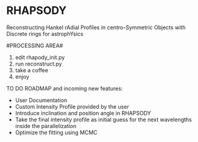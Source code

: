 # RHAPSODY
Reconstructing Hankel rAdial Profiles in centro-Symmetric Objects with Discrete rings for astrophYsics

#PROCESSING AREA#

1. edit rhapody_init.py
2. run reconstruct.py
3. take a coffee
4. enjoy


TO DO ROADMAP and incoming new features:

- User Documentation
- Custom Intensity Profile provided by the user
- Introduce inclination and position angle in RHAPSODY 
- Take the final intensity profile as initial guess for the next wavelengths inside the parallelization
- Optimize the fitting using MCMC 

